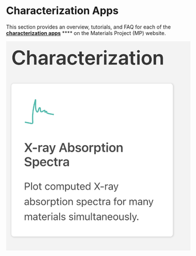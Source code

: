 # Characterization Apps

This section provides an overview, tutorials, and FAQ for each of the [**characterization apps**](https://materialsproject.org/apps) **** on the Materials Project (MP) website.

![](<../../.gitbook/assets/Screen Shot 2022-07-14 at 1.58.58 PM (2).png>)
